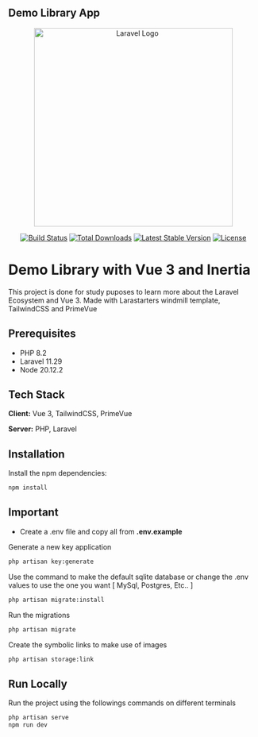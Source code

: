 ## Demo Library App

<p align="center"><a href="https://laravel.com" target="_blank"><img src="https://raw.githubusercontent.com/laravel/art/master/logo-lockup/5%20SVG/2%20CMYK/1%20Full%20Color/laravel-logolockup-cmyk-red.svg" width="400" alt="Laravel Logo"></a></p>

<p align="center">
<a href="https://github.com/laravel/framework/actions"><img src="https://github.com/laravel/framework/workflows/tests/badge.svg" alt="Build Status"></a>
<a href="https://packagist.org/packages/laravel/framework"><img src="https://img.shields.io/packagist/dt/laravel/framework" alt="Total Downloads"></a>
<a href="https://packagist.org/packages/laravel/framework"><img src="https://img.shields.io/packagist/v/laravel/framework" alt="Latest Stable Version"></a>
<a href="https://packagist.org/packages/laravel/framework"><img src="https://img.shields.io/packagist/l/laravel/framework" alt="License"></a>
</p>

# Demo Library with Vue 3 and Inertia

This project is done for study puposes to learn more about the Laravel Ecosystem and Vue 3. Made with Larastarters windmill template, TailwindCSS and PrimeVue

## Prerequisites

 * PHP 8.2
 * Laravel 11.29
 * Node 20.12.2

## Tech Stack

**Client:** Vue 3, TailwindCSS, PrimeVue

**Server:** PHP, Laravel


## Installation

Install the npm dependencies:

```bash
npm install
```
## Important

* Create a .env file and copy all from **.env.example**

Generate a new key application

```bash
php artisan key:generate
```

Use the command to make the default sqlite database or change the .env values to use the one you want [ MySql, Postgres, Etc.. ]

```bash
php artisan migrate:install
```

Run the migrations

```bash
php artisan migrate
```


Create the symbolic links to make use of images

```bash
php artisan storage:link
```


## Run Locally

Run the project using the followings commands on different terminals

```bash
php artisan serve
npm run dev
```
